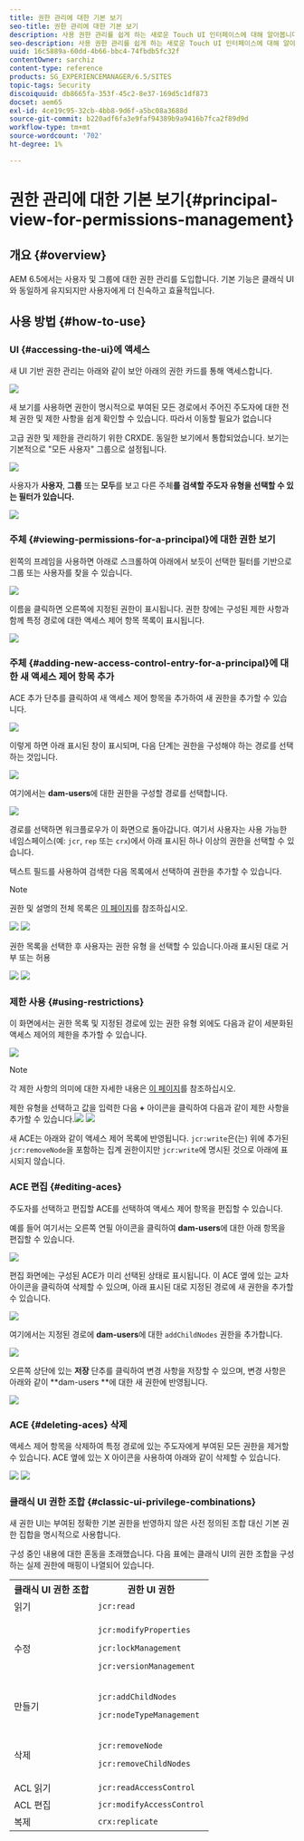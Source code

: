 ```yaml
---
title: 권한 관리에 대한 기본 보기
seo-title: 권한 관리에 대한 기본 보기
description: 사용 권한 관리를 쉽게 하는 새로운 Touch UI 인터페이스에 대해 알아봅니다.
seo-description: 사용 권한 관리를 쉽게 하는 새로운 Touch UI 인터페이스에 대해 알아봅니다.
uuid: 16c5889a-60dd-4b66-bbc4-74fbdb5fc32f
contentOwner: sarchiz
content-type: reference
products: SG_EXPERIENCEMANAGER/6.5/SITES
topic-tags: Security
discoiquuid: db8665fa-353f-45c2-8e37-169d5c1df873
docset: aem65
exl-id: 4ce19c95-32cb-4bb8-9d6f-a5bc08a3688d
source-git-commit: b220adf6fa3e9faf94389b9a9416b7fca2f89d9d
workflow-type: tm+mt
source-wordcount: '702'
ht-degree: 1%

---
```


# 권한 관리에 대한 기본 보기{#principal-view-for-permissions-management}

## 개요 {#overview}

AEM 6.5에서는 사용자 및 그룹에 대한 권한 관리를 도입합니다. 기본 기능은 클래식 UI와 동일하게 유지되지만 사용자에게 더 친숙하고 효율적입니다.

## 사용 방법 {#how-to-use}

### UI {#accessing-the-ui}에 액세스

새 UI 기반 권한 관리는 아래와 같이 보안 아래의 권한 카드를 통해 액세스합니다.

![](assets/screen_shot_2019-03-17at63333pm.png)

새 보기를 사용하면 권한이 명시적으로 부여된 모든 경로에서 주어진 주도자에 대한 전체 권한 및 제한 사항을 쉽게 확인할 수 있습니다. 따라서 이동할 필요가 없습니다

고급 권한 및 제한을 관리하기 위한 CRXDE. 동일한 보기에서 통합되었습니다. 보기는 기본적으로 &quot;모든 사용자&quot; 그룹으로 설정됩니다.

![](assets/unu-1.png)

사용자가 **사용자**, **그룹** 또는 **모두**&#x200B;를 보고 다른 주체&#x200B;**를 검색할 주도자 유형을 선택할 수 있는 필터가 있습니다.**

![](assets/image2019-3-20_23-52-51.png)

### 주체 {#viewing-permissions-for-a-principal}에 대한 권한 보기

왼쪽의 프레임을 사용하면 아래로 스크롤하여 아래에서 보듯이 선택한 필터를 기반으로 그룹 또는 사용자를 찾을 수 있습니다.

![](assets/doi-1.png)

이름을 클릭하면 오른쪽에 지정된 권한이 표시됩니다. 권한 창에는 구성된 제한 사항과 함께 특정 경로에 대한 액세스 제어 항목 목록이 표시됩니다.

![](assets/trei-1.png)

### 주체 {#adding-new-access-control-entry-for-a-principal}에 대한 새 액세스 제어 항목 추가

ACE 추가 단추를 클릭하여 새 액세스 제어 항목을 추가하여 새 권한을 추가할 수 있습니다.

![](assets/patru.png)

이렇게 하면 아래 표시된 창이 표시되며, 다음 단계는 권한을 구성해야 하는 경로를 선택하는 것입니다.

![](assets/cinci-1.png)

여기에서는 **dam-users**&#x200B;에 대한 권한을 구성할 경로를 선택합니다.

![](assets/sase-1.png)

경로를 선택하면 워크플로우가 이 화면으로 돌아갑니다. 여기서 사용자는 사용 가능한 네임스페이스(예: `jcr`, `rep` 또는 `crx`)에서 아래 표시된 하나 이상의 권한을 선택할 수 있습니다.

텍스트 필드를 사용하여 검색한 다음 목록에서 선택하여 권한을 추가할 수 있습니다.

>[!NOTE]
>
>권한 및 설명의 전체 목록은 [이 페이지](/help/sites-administering/user-group-ac-admin.md#access-right-management)를 참조하십시오.

![](assets/image2019-3-21_0-5-47.png) ![](assets/image2019-3-21_0-6-53.png)

권한 목록을 선택한 후 사용자는 권한 유형 을 선택할 수 있습니다.아래 표시된 대로 거부 또는 허용

![](assets/screen_shot_2019-03-17at63938pm.png) ![](assets/screen_shot_2019-03-17at63947pm.png)

### 제한 사용 {#using-restrictions}

이 화면에서는 권한 목록 및 지정된 경로에 있는 권한 유형 외에도 다음과 같이 세분화된 액세스 제어의 제한을 추가할 수 있습니다.

![](assets/image2019-3-21_1-4-14.png)

>[!NOTE]
>
>각 제한 사항의 의미에 대한 자세한 내용은 [이 페이지](/help/sites-administering/user-group-ac-admin.md#restrictions)를 참조하십시오.

제한 유형을 선택하고 값을 입력한 다음 **+** 아이콘을 클릭하여 다음과 같이 제한 사항을 추가할 수 있습니다.![](assets/sapte-1.png) ![](assets/opt-1.png)

새 ACE는 아래와 같이 액세스 제어 목록에 반영됩니다. `jcr:write`은(는) 위에 추가된 `jcr:removeNode`을 포함하는 집계 권한이지만 `jcr:write`에 명시된 것으로 아래에 표시되지 않습니다.

### ACE 편집 {#editing-aces}

주도자를 선택하고 편집할 ACE를 선택하여 액세스 제어 항목을 편집할 수 있습니다.

예를 들어 여기서는 오른쪽 연필 아이콘을 클릭하여 **dam-users**&#x200B;에 대한 아래 항목을 편집할 수 있습니다.

![](assets/image2019-3-21_0-35-39.png)

편집 화면에는 구성된 ACE가 미리 선택된 상태로 표시됩니다. 이 ACE 옆에 있는 교차 아이콘을 클릭하여 삭제할 수 있으며, 아래 표시된 대로 지정된 경로에 새 권한을 추가할 수 있습니다.

![](assets/noua-1.png)

여기에서는 지정된 경로에 **dam-users**&#x200B;에 대한 `addChildNodes` 권한을 추가합니다.

![](assets/image2019-3-21_0-45-35.png)

오른쪽 상단에 있는 **저장** 단추를 클릭하여 변경 사항을 저장할 수 있으며, 변경 사항은 아래와 같이 **dam-users **에 대한 새 권한에 반영됩니다.

![](assets/zece-1.png)

### ACE {#deleting-aces} 삭제

액세스 제어 항목을 삭제하여 특정 경로에 있는 주도자에게 부여된 모든 권한을 제거할 수 있습니다. ACE 옆에 있는 X 아이콘을 사용하여 아래와 같이 삭제할 수 있습니다.

![](assets/image2019-3-21_0-53-19.png) ![](assets/unspe.png)

### 클래식 UI 권한 조합 {#classic-ui-privilege-combinations}

새 권한 UI는 부여된 정확한 기본 권한을 반영하지 않은 사전 정의된 조합 대신 기본 권한 집합을 명시적으로 사용합니다.

구성 중인 내용에 대한 혼동을 초래했습니다. 다음 표에는 클래식 UI의 권한 조합을 구성하는 실제 권한에 매핑이 나열되어 있습니다.

<table>
 <tbody>
  <tr>
   <th>클래식 UI 권한 조합</th>
   <th>권한 UI 권한</th>
  </tr>
  <tr>
   <td>읽기</td>
   <td><code>jcr:read</code></td>
  </tr>
  <tr>
   <td>수정</td>
   <td><p><code>jcr:modifyProperties</code></p> <p><code>jcr:lockManagement</code></p> <p><code>jcr:versionManagement</code></p> </td>
  </tr>
  <tr>
   <td>만들기</td>
   <td><p><code>jcr:addChildNodes</code></p> <p><code>jcr:nodeTypeManagement</code></p> </td>
  </tr>
  <tr>
   <td>삭제</td>
   <td><p><code>jcr:removeNode</code></p> <p><code>jcr:removeChildNodes</code></p> </td>
  </tr>
  <tr>
   <td>ACL 읽기</td>
   <td><code>jcr:readAccessControl</code></td>
  </tr>
  <tr>
   <td>ACL 편집</td>
   <td><code>jcr:modifyAccessControl</code></td>
  </tr>
  <tr>
   <td>복제</td>
   <td><code>crx:replicate</code></td>
  </tr>
 </tbody>
</table>
